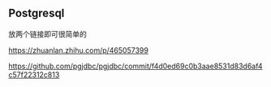 ## Postgresql

放两个链接即可很简单的

https://zhuanlan.zhihu.com/p/465057399

https://github.com/pgjdbc/pgjdbc/commit/f4d0ed69c0b3aae8531d83d6af4c57f22312c813

